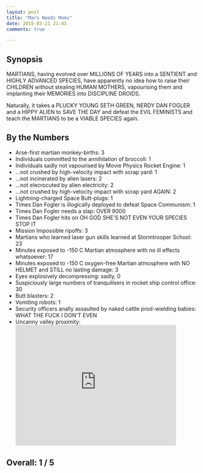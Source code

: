 ```yaml
---
layout: post
title: "Mars Needs Moms"
date: 2015-03-21 21:43
comments: true

---
```


## Synopsis

MARTIANS, having evolved over MILLIONS OF YEARS into a SENTIENT and HIGHLY ADVANCED SPECIES, have apparently no idea how to raise their CHILDREN without stealing HUMAN MOTHERS, vapourising them and implanting their MEMORIES into DISCIPLINE DROIDS.

Naturally, it takes a PLUCKY YOUNG SETH GREEN, NERDY DAN FOGLER and a HIPPY ALIEN to SAVE THE DAY and defeat the EVIL FEMINISTS and teach the MARTIANS to be a VIABLE SPECIES again.

## By the Numbers

* Arse-first martian monkey-births: 3
* Individuals committed to the annihilation of broccoli: 1
* Individuals sadly not vapourised by Movie Physics Rocket Engine: 1
* ...not crushed by high-velocity impact with scrap yard: 1
* ...not incinerated by alien lasers: 2
* ...not elecrocuted by alien electricity: 2
* ...not crushed by high-velocity impact with scrap yard AGAIN: 2
* Lightning-charged Space Butt-plugs: 1
* Times Dan Fogler is illogically deployed to defeat Space Communism: 1
* Times Dan Fogler needs a slap: OVER 9000
* Times Dan Fogler hits on OH GOD SHE'S NOT EVEN YOUR SPECIES STOP IT
* Mission Impossible ripoffs: 3
* Martians who learned laser gun skills learned at Stormtrooper School: 23
* Minutes exposed to -150 C Martian atmosphere with no ill effects whatsoever: 17
* Minutes exposed to -150 C oxygen-free Martian atmosphere with NO HELMET and STILL no lasting damage: 3
* Eyes explosively decompressing: sadly, 0
* Suspiciously large numbers of tranquilisers in rocket ship control office: 30
* Butt blasters: 2
* Vomiting robots: 1
* Security officers anally assaulted by naked cattle prod-wielding babies: WHAT THE FUCK I DON'T EVEN
* Uncanny valley proximity:<br/><iframe width="420" height="315" src="https://www.youtube.com/embed/-5x5OXfe9KY" frameborder="0" allowfullscreen></iframe>

## Overall: 1 / 5
